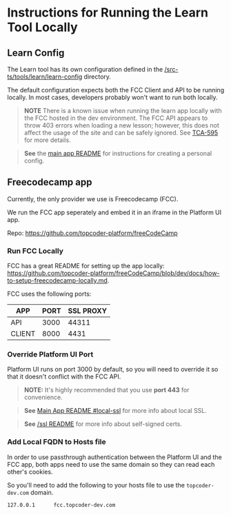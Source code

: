 # Instructions for Running the Learn Tool Locally

## Learn Config

The Learn tool has its own configuration defined in the [/src-ts/tools/learn/learn-config](/src-ts/tools/learn/learn-config/learn.config.ts) directory.

The default configuration expects both the FCC Client and API to be running locally. In most cases, developers probably won't want to run both locally.

>**NOTE** There is a known issue when running the learn app locally with the FCC hosted in the dev environment. The FCC API appears to throw 403 errors when loading a new lesson; however, this does not affect the usage of the site and can be safely ignored. See [TCA-595](https://topcoder.atlassian.net/browse/TCA-595) for more details.

>**See** the [main app README](/README.md#personal-config) for instructions for creating a personal config.

## Freecodecamp app

Currently, the only provider we use is Freecodecamp (FCC).

We run the FCC app seperately and embed it in an iframe in the Platform UI app.

Repo: https://github.com/topcoder-platform/freeCodeCamp

### Run FCC Locally

FCC has a great README for setting up the app locally: https://github.com/topcoder-platform/freeCodeCamp/blob/dev/docs/how-to-setup-freecodecamp-locally.md.

FCC uses the following ports:

| APP | PORT | SSL PROXY |
| --- | ---- | --- |
| API | 3000 | 44311 |
| CLIENT | 8000 | 4431 |

### Override Platform UI Port

Platform UI runs on port 3000 by default, so you will need to override it so that it doesn't conflict with the FCC API.

>**NOTE:** It's highly recommended that you use <b>port 443</b> for convenience.

>**See** [Main App README #local-ssl](/README.md#local-ssl) for more info about local SSL.

>**See** [/ssl README](/ssl/README.md) for more info about self-signed certs.

### Add Local FQDN to Hosts file

In order to use passthrough authentication between the Platform UI and the FCC app, both apps need to use the same domain so they can read each other's cookies.

So you'll need to add the following to your hosts file to use the `topcoder-dev.com` domain.

```
127.0.0.1      fcc.topcoder-dev.com
```
